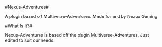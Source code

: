 #Nexus-Adventures#A plugin based off Multiverse-Adventures.Made for and by Nexus Gaming#What Is It?#Nexus-Adventures is based off the plugin Multiverse-Adventures.Just edited to suit our needs.